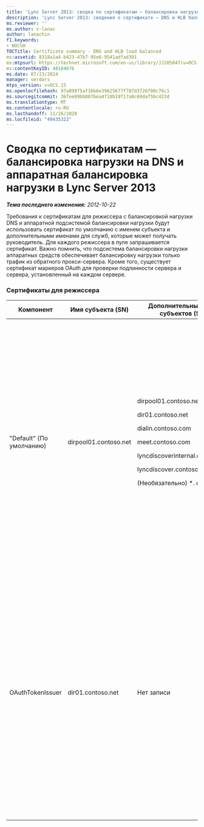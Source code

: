 ```yaml
---
title: 'Lync Server 2013: сводка по сертификатам — балансировка нагрузки на DNS и аппаратная балансировка нагрузки'
description: 'Lync Server 2013: сведения о сертификате — DNS и HLB балансировка нагрузки.'
ms.reviewer: ''
ms.author: v-lanac
author: lanachin
f1.keywords:
- NOCSH
TOCTitle: Certificate summary - DNS and HLB load balanced
ms:assetid: 8318a1a4-b423-47b7-95e6-9541adfad391
ms:mtpsurl: https://technet.microsoft.com/en-us/library/JJ205047(v=OCS.15)
ms:contentKeyID: 48184676
ms.date: 07/23/2014
manager: serdars
mtps_version: v=OCS.15
ms.openlocfilehash: 97a89975af16b6e39625677f787d3726f00c76c1
ms.sourcegitcommit: 36fee89bb887bea4f18b19f17a8c69daf5bc423d
ms.translationtype: MT
ms.contentlocale: ru-RU
ms.lasthandoff: 11/26/2020
ms.locfileid: "49435322"
---
```

# <a name="certificate-summary---dns-and-hlb-load-balanced-in-lync-server-2013"></a>Сводка по сертификатам — балансировка нагрузки на DNS и аппаратная балансировка нагрузки в Lync Server 2013

<div data-xmlns="http://www.w3.org/1999/xhtml">

<div class="topic" data-xmlns="http://www.w3.org/1999/xhtml" data-msxsl="urn:schemas-microsoft-com:xslt" data-cs="https://msdn.microsoft.com/">

<div data-asp="https://msdn2.microsoft.com/asp">



</div>

<div id="mainSection">

<div id="mainBody">

<span> </span>

_**Тема последнего изменения:** 2012-10-22_

Требования к сертификатам для режиссера с балансировкой нагрузки DNS и аппаратной подсистемой балансировки нагрузки будут использовать сертификат по умолчанию с именем субъекта и дополнительными именами для служб, которые может получать руководитель. Для каждого режиссера в пуле запрашивается сертификат. Важно помнить, что подсистема балансировки нагрузки аппаратных средств обеспечивает балансировку нагрузки только трафик из обратного прокси-сервера. Кроме того, существует сертификат маркеров OAuth для проверки подлинности сервера и сервера, установленный на каждом сервере.

### <a name="certificates-for-director"></a>Сертификаты для режиссера

<table>
<colgroup>
<col style="width: 25%" />
<col style="width: 25%" />
<col style="width: 25%" />
<col style="width: 25%" />
</colgroup>
<thead>
<tr class="header">
<th>Компонент</th>
<th>Имя субъекта (SN)</th>
<th>Дополнительные имена субъектов (SAN)</th>
<th>Комментарии</th>
</tr>
</thead>
<tbody>
<tr class="odd">
<td><p>"Default" (По умолчанию)</p></td>
<td><p>dirpool01.contoso.net</p></td>
<td><p>dirpool01.contoso.net</p>
<p>dir01.contoso.net</p>
<p>dialin.contoso.com</p>
<p>meet.contoso.com</p>
<p>lyncdiscoverinternal.contoso.com</p>
<p>lyncdiscover.contoso.com</p>
<p>(Необязательно) *. contoso.com</p></td>
<td><p>Сертификаты в службе каталогов могут запрашиваться либо с помощью внутреннего управляемого центра сертификации (ЦС), либо из общедоступного центра сертификации.</p>
<p>Режиссер отвечает на запросы на обратных прокси-серверах периметра или пограничного сервера. Внутренние клиенты не будут использовать режиссер.</p>
<p>Или подстановочный знак для простых URL-адресов</p></td>
</tr>
<tr class="even">
<td><p>OAuthTokenIssuer</p></td>
<td><p>dir01.contoso.net</p></td>
<td><p>Нет записи</p></td>
<td><div>

> [!IMPORTANT]  
> Обратите внимание, что минимальная длина ключа составляет 1024, но вы можете получить предупреждение о том, что минимальная рекомендуемая длина ключа составляет 2048 бит.


</div>
<p>Сертификат OAuthTokenIssuer является однозначным сертификатом для серверов с проверкой подлинности в крупномасштабной среде и может запрашиваться из внутреннего или общедоступного ЦС. Требуется сертификат.</p></td>
</tr>
</tbody>
</table>


</div>

<span> </span>

</div>

</div>

</div>

